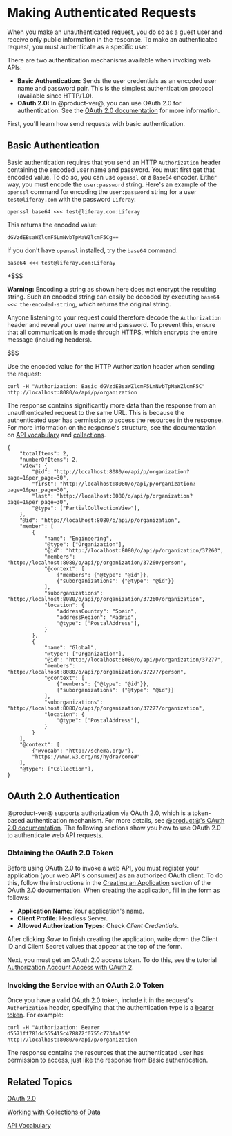 # Making Authenticated Requests [](id=making-authenticated-requests)

When you make an unauthenticated request, you do so as a guest user and receive 
only public information in the response. To make an authenticated request, you 
must authenticate as a specific user. 

There are two authentication mechanisms available when invoking web APIs: 

-   **Basic Authentication:** Sends the user credentials as an encoded user name
    and password pair. This is the simplest authentication protocol (available 
    since HTTP/1.0). 
-   **OAuth 2.0:** In @product-ver@, you can use OAuth 2.0 for authentication. 
    See the 
    [OAuth 2.0 documentation](/discover/deployment/-/knowledge_base/7-1/oauth-2-0) 
    for more information. 

First, you'll learn how send requests with basic authentication. 

## Basic Authentication [](id=basic-authentication)

Basic authentication requires that you send an HTTP `Authorization` header
containing the encoded user name and password. You must first get that encoded
value. To do so, you can use `openssl` or a `Base64` encoder. Either way, you
must encode the `user:password` string. Here's an example of the `openssl`
command for encoding the `user:password` string for a user `test@liferay.com`
with the password `Liferay`: 

    openssl base64 <<< test@liferay.com:Liferay

This returns the encoded value: 

    dGVzdEBsaWZlcmF5LmNvbTpMaWZlcmF5Cg==

If you don't have `openssl` installed, try the `base64` command: 

    base64 <<< test@liferay.com:Liferay

+$$$

**Warning:** Encoding a string as shown here does not encrypt the resulting 
string. Such an encoded string can easily be decoded by executing 
`base64 <<< the-encoded-string`, which returns the original string. 

Anyone listening to your request could therefore decode the `Authorization` 
header and reveal your user name and password. To prevent this, ensure that all 
communication is made through HTTPS, which encrypts the entire message 
(including headers).

$$$

Use the encoded value for the HTTP Authorization header when sending the 
request: 

    curl -H "Authorization: Basic dGVzdEBsaWZlcmF5LmNvbTpMaWZlcmF5C" http://localhost:8080/o/api/p/organization

The response contains significantly more data than the response from an 
unauthenticated request to the same URL. This is because the authenticated user 
has permission to access the resources in the response. For more information on 
the response's structure, see the documentation on 
[API vocabulary](/develop/tutorials/-/knowledge_base/7-1/api-vocabulary) 
and 
[collections](/develop/tutorials/-/knowledge_base/7-1/working-with-collections-of-data). 

    {
        "totalItems": 2,
        "numberOfItems": 2,
        "view": {
            "@id": "http://localhost:8080/o/api/p/organization?page=1&per_page=30",
            "first": "http://localhost:8080/o/api/p/organization?page=1&per_page=30",
            "last": "http://localhost:8080/o/api/p/organization?page=1&per_page=30",
            "@type": ["PartialCollectionView"],
        },
        "@id": "http://localhost:8080/o/api/p/organization",
        "member": [
            {
                "name": "Engineering",
                "@type": ["Organization"],
                "@id": "http://localhost:8080/o/api/p/organization/37260",
                "members": "http://localhost:8080/o/api/p/organization/37260/person",
                "@context": [
                    {"members": {"@type": "@id"}},
                    {"suborganizations": {"@type": "@id"}}
                ],
                "suborganizations": "http://localhost:8080/o/api/p/organization/37260/organization",
                "location": {
                    "addressCountry": "Spain",
                    "addressRegion": "Madrid",
                    "@type": ["PostalAddress"],
                }
            },
            {
                "name": "Global",
                "@type": ["Organization"],
                "@id": "http://localhost:8080/o/api/p/organization/37277",
                "members": "http://localhost:8080/o/api/p/organization/37277/person",
                "@context": [
                    {"members": {"@type": "@id"}},
                    {"suborganizations": {"@type": "@id"}}
                ],
                "suborganizations": "http://localhost:8080/o/api/p/organization/37277/organization",
                "location": {
                    "@type": ["PostalAddress"],
                }
            }
        ],
        "@context": [
            {"@vocab": "http://schema.org/"},
            "https://www.w3.org/ns/hydra/core#"
        ],
        "@type": ["Collection"],
    }

## OAuth 2.0 Authentication [](id=oauth-2-0-authentication)

@product-ver@ supports authorization via OAuth 2.0, which is a token-based 
authentication mechanism. For more details, see 
[@product@'s OAuth 2.0 documentation](/discover/deployment/-/knowledge_base/7-1/oauth-2-0). 
The following sections show you how to use OAuth 2.0 to authenticate web API 
requests. 

### Obtaining the OAuth 2.0 Token [](id=obtaining-the-oauth-2-0-token)

Before using OAuth 2.0 to invoke a web API, you must register your application 
(your web API's consumer) as an authorized OAuth client. To do this, follow the 
instructions in the 
[Creating an Application](/discover/deployment/-/knowledge_base/7-1/oauth-2-0#creating-an-application) 
section of the OAuth 2.0 documentation. When creating the application, fill in
the form as follows: 

-   **Application Name:** Your application's name. 
-   **Client Profile:** Headless Server.
-   **Allowed Authorization Types:** Check *Client Credentials*.

After clicking *Save* to finish creating the application, write down the Client 
ID and Client Secret values that appear at the top of the form. 

Next, you must get an OAuth 2.0 access token. To do this, see the tutorial 
[Authorization Account Access with OAuth 2](/discover/deployment/-/knowledge_base/7-1/authorizing-account-access-with-oauth2). 

### Invoking the Service with an OAuth 2.0 Token [](id=invoking-the-service-with-an-oauth-2-0-token)

Once you have a valid OAuth 2.0 token, include it in the request's 
`Authorization` header, specifying that the authentication type is a 
[bearer token](https://tools.ietf.org/html/rfc6750). 
For example: 

    curl -H "Authorization: Bearer d5571ff781dc555415c478872f0755c773fa159" http://localhost:8080/o/api/p/organization

The response contains the resources that the authenticated user has permission 
to access, just like the response from Basic authentication. 

## Related Topics [](id=related-topics)

[OAuth 2.0](/discover/deployment/-/knowledge_base/7-1/oauth-2-0)

[Working with Collections of Data](/develop/tutorials/-/knowledge_base/7-1/working-with-collections-of-data)

[API Vocabulary](/develop/tutorials/-/knowledge_base/7-1/api-vocabulary)

